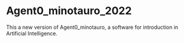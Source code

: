 # Agent0_minotauro_2022
This a new version of Agent0_minotauro, a software for introduction in Artificial Intelligence.
